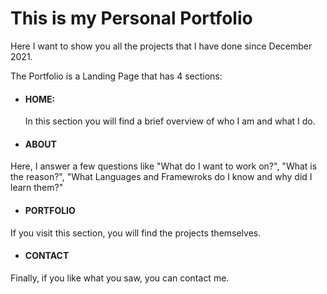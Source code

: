 # This is my Personal Portfolio

Here I want to show you all the projects that I have done since December 2021.

The Portfolio is a Landing Page that has 4 sections:

- #### HOME:

  In this section you will find a brief overview of who I am and what I do.

- #### ABOUT

Here, I answer a few questions like "What do I want to work on?", "What is the reason?", "What Languages and Framewroks do I know and why did I learn them?"

- #### PORTFOLIO

If you visit this section, you will find the projects themselves.

- #### CONTACT

Finally, if you like what you saw, you can contact me.
